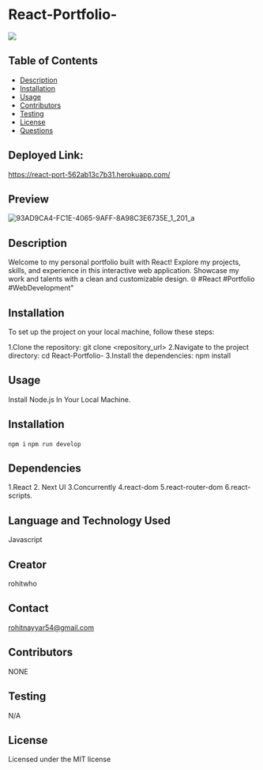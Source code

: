 # React-Portfolio-


 ![](https://img.shields.io/badge/license-MIT-brightgreen) 




 ## Table of Contents

- [Description](#description)
- [Installation](#installation)
- [Usage](#usage)
- [Contributors](#contributors)
- [Testing](#testing)
- [License](#license)
- [Questions](#questions)

 ## Deployed Link:
  https://react-port-562ab13c7b31.herokuapp.com/

## Preview

![93AD9CA4-FC1E-4065-9AFF-8A98C3E6735E_1_201_a](https://github.com/rohitwho/React-Portfolio-/assets/123782523/052ccc2f-9aba-4c27-935f-2edf867fadde)



## Description
Welcome to my personal portfolio built with React! Explore my projects, skills, and experience in this interactive web application. Showcase my work and talents with a clean and customizable design. 🌐 #React #Portfolio #WebDevelopment"

## Installation
To set up the project on your local machine, follow these steps:

1.Clone the repository: git clone <repository_url>
2.Navigate to the project directory: cd React-Portfolio-
3.Install the dependencies: npm install

## Usage


Install Node.js In Your Local Machine.




## Installation

`npm i`
`npm run develop`

## Dependencies

 1.React
2. Next UI
 3.Concurrently
 4.react-dom
 5.react-router-dom
 6.react-scripts.

## Language and Technology Used

Javascript

## Creator

rohitwho

## Contact

rohitnayyar54@gmail.com

## Contributors

NONE

## Testing

N/A

## License

Licensed under the MIT license
